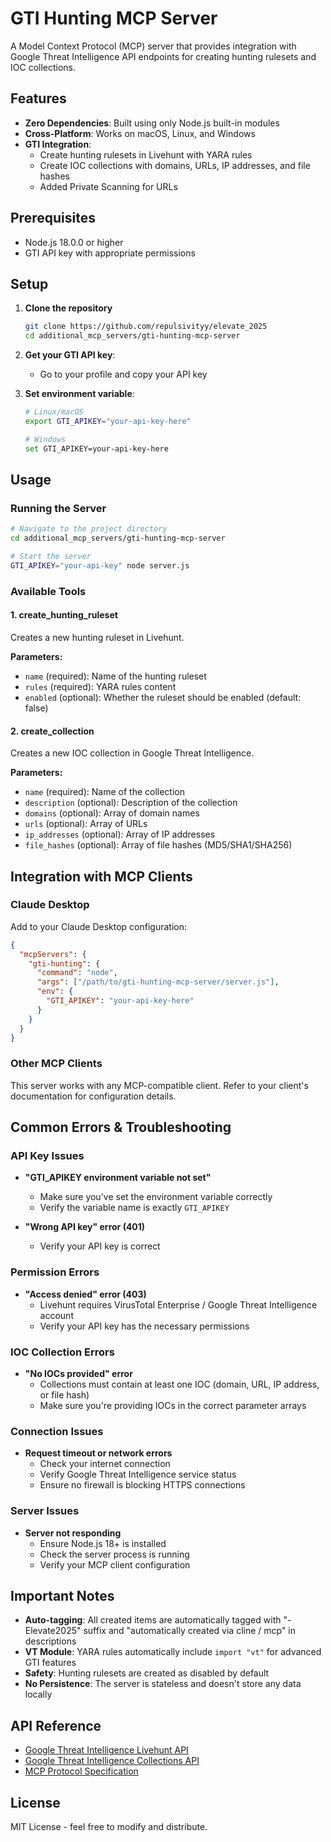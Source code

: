 # GTI Hunting MCP Server

A Model Context Protocol (MCP) server that provides integration with Google Threat Intelligence API endpoints for creating hunting rulesets and IOC collections.

## Features

- **Zero Dependencies**: Built using only Node.js built-in modules
- **Cross-Platform**: Works on macOS, Linux, and Windows
- **GTI Integration**: 
  - Create hunting rulesets in Livehunt with YARA rules
  - Create IOC collections with domains, URLs, IP addresses, and file hashes
  - Added Private Scanning for URLs

## Prerequisites

- Node.js 18.0.0 or higher
- GTI API key with appropriate permissions

## Setup

1. **Clone the repository**
   ```bash
   git clone https://github.com/repulsivityy/elevate_2025
   cd additional_mcp_servers/gti-hunting-mcp-server
   ```

2. **Get your GTI API key**:
   - Go to your profile and copy your API key

3. **Set environment variable**:
   ```bash
   # Linux/macOS
   export GTI_APIKEY="your-api-key-here"
   
   # Windows
   set GTI_APIKEY=your-api-key-here
   ```

## Usage

### Running the Server

```bash
# Navigate to the project directory
cd additional_mcp_servers/gti-hunting-mcp-server

# Start the server
GTI_APIKEY="your-api-key" node server.js
```

### Available Tools

#### 1. create_hunting_ruleset
Creates a new hunting ruleset in Livehunt.

**Parameters:**
- `name` (required): Name of the hunting ruleset
- `rules` (required): YARA rules content
- `enabled` (optional): Whether the ruleset should be enabled (default: false)

#### 2. create_collection
Creates a new IOC collection in Google Threat Intelligence.

**Parameters:**
- `name` (required): Name of the collection
- `description` (optional): Description of the collection
- `domains` (optional): Array of domain names
- `urls` (optional): Array of URLs
- `ip_addresses` (optional): Array of IP addresses
- `file_hashes` (optional): Array of file hashes (MD5/SHA1/SHA256)

## Integration with MCP Clients

### Claude Desktop
Add to your Claude Desktop configuration:
```json
{
  "mcpServers": {
    "gti-hunting": {
      "command": "node",
      "args": ["/path/to/gti-hunting-mcp-server/server.js"],
      "env": {
        "GTI_APIKEY": "your-api-key-here"
      }
    }
  }
}
```

### Other MCP Clients
This server works with any MCP-compatible client. Refer to your client's documentation for configuration details.

## Common Errors & Troubleshooting

### API Key Issues
- **"GTI_APIKEY environment variable not set"**
  - Make sure you've set the environment variable correctly
  - Verify the variable name is exactly `GTI_APIKEY`

- **"Wrong API key" error (401)**
  - Verify your API key is correct

### Permission Errors
- **"Access denied" error (403)**
  - Livehunt requires VirusTotal Enterprise / Google Threat Intelligence account
  - Verify your API key has the necessary permissions

### IOC Collection Errors
- **"No IOCs provided" error**
  - Collections must contain at least one IOC (domain, URL, IP address, or file hash)
  - Make sure you're providing IOCs in the correct parameter arrays

### Connection Issues
- **Request timeout or network errors**
  - Check your internet connection
  - Verify Google Threat Intelligence service status
  - Ensure no firewall is blocking HTTPS connections

### Server Issues
- **Server not responding**
  - Ensure Node.js 18+ is installed
  - Check the server process is running
  - Verify your MCP client configuration

## Important Notes

- **Auto-tagging**: All created items are automatically tagged with "-Elevate2025" suffix and "automatically created via cline / mcp" in descriptions
- **VT Module**: YARA rules automatically include `import "vt"` for advanced GTI features
- **Safety**: Hunting rulesets are created as disabled by default
- **No Persistence**: The server is stateless and doesn't store any data locally


## API Reference

- [Google Threat Intelligence Livehunt API](https://gtidocs.virustotal.com/reference/create-hunting-ruleset)
- [Google Threat Intelligence Collections API](https://gtidocs.virustotal.com/reference/create-ioc-collection)
- [MCP Protocol Specification](https://modelcontextprotocol.io/docs/specification)

## License

MIT License - feel free to modify and distribute.